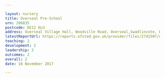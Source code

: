 ```yaml
---

layout: nursery
title: Overseal Pre-School
urn: 206835
postcode: DE12 6LU
address: Overseal Village Hall, Woodville Road, Overseal,Swadlincote, Derbyshire, DE12 6LU
latestReportUrl: https://reports.ofsted.gov.uk/provider/files/2741507/urn/206835.pdf
teaching: 2
development: 2
leadership: 2
outcomes: 2
overall: 2
date: 16 November 2017

---
```

